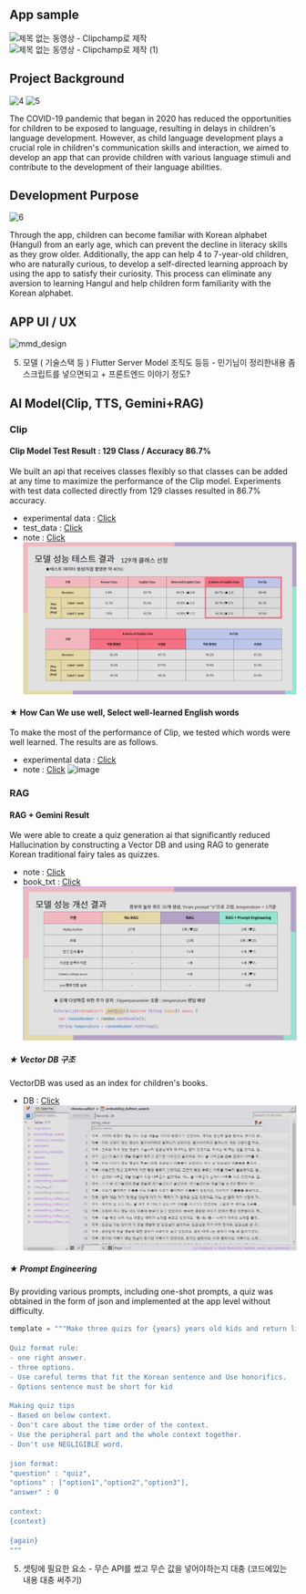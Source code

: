 ## App sample
![제목 없는 동영상 - Clipchamp로 제작](https://github.com/choikanghoon/mmd/assets/149549379/edc486ee-4c2e-4a9f-b759-f547d3c16688)
![제목 없는 동영상 - Clipchamp로 제작 (1)](https://github.com/choikanghoon/mmd/assets/149549379/16573c26-88d8-4026-8f6c-7dbdfd2207a5)



## Project Background  
![4](https://github.com/choikanghoon/mmd/assets/149550120/53304af5-e5e3-41be-a6f2-a91e7f95d918)
![5](https://github.com/choikanghoon/mmd/assets/149550120/397cc201-6a84-47c0-953e-8633b8e0f4cd)

The COVID-19 pandemic that began in 2020 has reduced the opportunities for children to be exposed to language, resulting in delays in children's language development. However, as child language development plays a crucial role in children's communication skills and interaction, we aimed to develop an app that can provide children with various language stimuli and contribute to the development of their language abilities.

## Development Purpose
![6](https://github.com/choikanghoon/mmd/assets/149550120/2bb61a0b-428c-4042-a98b-dcaf14908e90)


Through the app, children can become familiar with Korean alphabet (Hangul) from an early age, which can prevent the decline in literacy skills as they grow older. Additionally, the app can help 4 to 7-year-old children, who are naturally curious, to develop a self-directed learning approach by using the app to satisfy their curiosity.
This process can eliminate any aversion to learning Hangul and help children form familiarity with the Korean alphabet.

## APP UI / UX
![mmd_design](https://github.com/choikanghoon/mmd/assets/149554171/8ef2c56b-5682-4f38-bf5b-63220272ef28)


5. 모델 ( 기술스택 등 ) Flutter Server Model 조직도 등등 - 민기님이 정리한내용 좀 스크립트를 넣으면되고 + 프론트엔드 이야기 정도?

## AI Model(Clip, TTS, Gemini+RAG)

### Clip
#### Clip Model Test Result : 129 Class / Accuracy 86.7%
We built an api that receives classes flexibly so that classes can be added at any time to maximize the performance of the Clip model. Experiments with test data collected directly from 129 classes resulted in 86.7% accuracy.
- experimental data : [Click](https://github.com/choikanghoon/mmd/blob/main/_AI_model/clip/model_test/%ED%81%B4%EB%A6%BD%20%EB%AA%A8%EB%8D%B8%20%ED%85%8C%EC%8A%A4%ED%8A%B8%20%EA%B2%B0%EA%B3%BC.csv)
- test_data : [Click](https://github.com/choikanghoon/mmd/tree/main/_AI_model/clip/model_test/data)
- note : [Click](https://github.com/choikanghoon/mmd/blob/main/_AI_model/clip/clip%20%EC%97%B0%EA%B5%AC%EC%9A%A9.ipynb)
![clip_result](_AI_model/clip_result.png)

#### ★ How Can We use well, Select well-learned English words
To make the most of the performance of Clip, we tested which words were well learned. The results are as follows.
- experimental data : [Click](https://github.com/choikanghoon/mmd/blob/main/_AI_model/clip/eng_crawling/eng_crawling_result.csv)
- note : [Click](https://github.com/choikanghoon/mmd/blob/main/_AI_model/clip/eng_crawling/crawling.ipynb)
![image](https://github.com/choikanghoon/mmd/assets/89675001/46c918bb-1436-43e3-9c64-d02f76fdf916)

### RAG
#### RAG + Gemini Result
We were able to create a quiz generation ai that significantly reduced Hallucination by constructing a Vector DB and using RAG to generate Korean traditional fairy tales as quizzes.
- note : [Click](https://github.com/choikanghoon/mmd/blob/main/_AI_model/rag/RAG%20%EC%97%B0%EA%B5%AC%EC%9A%A9.ipynb)
- book_txt : [Click](https://github.com/choikanghoon/mmd/tree/main/_AI_model/rag/book_data/book_txt)
![rag_result](_AI_model/rag_result.png)

##### ★ Vector DB 구조
VectorDB was used as an index for children's books.
- DB : [Click](https://github.com/choikanghoon/mmd/blob/main/_AI_model/rag/book_data/chroma.sqlite3)
![rag_vectordb](_AI_model/rag_vectordb.png)

##### ★ Prompt Engineering
By providing various prompts, including one-shot prompts, a quiz was obtained in the form of json and implemented at the app level without difficulty.
```python
template = """Make three quizs for {years} years old kids and return list like '[json, json, json]'.

Quiz format rule:
- one right answer.
- three options.
- Use careful terms that fit the Korean sentence and Use honorifics.
- Options sentence must be short for kid

Making quiz tips
- Based on below context.
- Don't care about the time order of the context.
- Use the peripheral part and the whole context together.
- Don't use NEGLIGIBLE word.

json format: 
"question" : "quiz",
"options" : ["option1","option2","option3"],
"answer" : 0

context:
{context}

{again}
"""
```

5. 셋팅에 필요한 요소 - 무슨 API를 썼고 무슨 값을 넣어야하는지 대충 (코드에있는 내용 대충 써주기)
